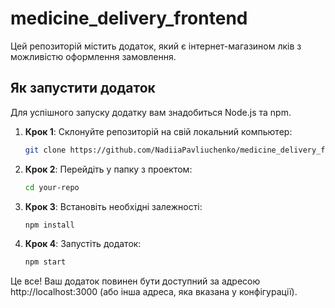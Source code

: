 # medicine_delivery_frontend

Цей репозиторій містить додаток, який є інтернет-магазином лків з можливістю оформлення замовлення.

## Як запустити додаток

Для успішного запуску додатку вам знадобиться Node.js та npm.

1. **Крок 1**: Склонуйте репозиторій на свій локальний компьютер:

   ```bash
   git clone https://github.com/NadiiaPavliuchenko/medicine_delivery_frontend.git
   ```

2. **Крок 2**: Перейдіть у папку з проектом:

   ```bash
   cd your-repo
   ```

3. **Крок 3**: Встановіть необхідні залежності:

   ```bash
   npm install
   ```

4. **Крок 4**: Запустіть додаток:

   ```bash
   npm start
   ```

Це все! Ваш додаток повинен бути доступний за адресою http://localhost:3000 (або інша адреса, яка вказана у конфігурації).
